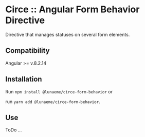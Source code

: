 # Circe :: Angular Form Behavior Directive

Directive that manages statuses on several form elements.

## Compatibility

Angular >= v.8.2.14

## Installation

Run `npm install @lunaeme/circe-form-behavior` or

run `yarn add @lunaeme/circe-form-behavior`.

## Use

ToDo ...
